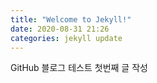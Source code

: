 ```yaml
---
title: "Welcome to Jekyll!"
date: 2020-08-31 21:26
categories: jekyll update
---
```


GitHub 블로그 테스트 첫번째 글 작성

